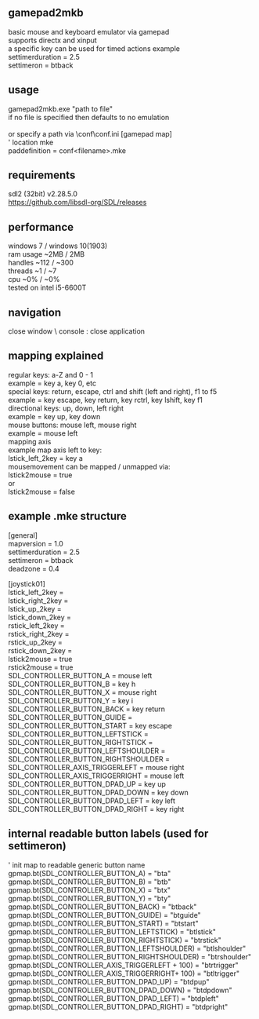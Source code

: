 ## gamepad2mkb
basic mouse and keyboard emulator via gamepad\
supports directx and xinput\
a specific key can be used for timed actions example\
settimerduration    = 2.5\
settimeron          = btback

## usage
gamepad2mkb.exe "path to file"\
if no file is specified then defaults to no emulation\
\
or specify a path via \conf\conf.ini
[gamepad map]\
' location mke\
paddefinition = conf\<filename>.mke

## requirements
sdl2 (32bit) v2.28.5.0\
https://github.com/libsdl-org/SDL/releases

## performance
windows 7 / windows 10(1903)\
ram usage ~2MB / 2MB\
handles   ~112 / ~300\
threads   ~1   / ~7\
cpu       ~0%  / ~0%\
tested on intel i5-6600T

## navigation
close window \ console : close application
## mapping explained
regular keys:     a-Z and 0 - 1\
example = key a, key 0, etc\
special keys:     return, escape, ctrl and shift (left and right), f1 to f5\
example = key escape, key return, key rctrl, key lshift, key f1\
directional keys: up, down, left right\
example = key up, key down\
mouse buttons: mouse left, mouse right\
example = mouse left
\
mapping axis\
example map axis left to key:\
lstick_left_2key = key a\
mousemovement can be mapped / unmapped via:\
lstick2mouse        = true\
or\
lstick2mouse        = false

## example .mke structure
[general]\
mapversion          = 1.0\
settimerduration    = 2.5\
settimeron          = btback\
deadzone            = 0.4

[joystick01]\
lstick_left_2key    =\
lstick_right_2key   =\
lstick_up_2key      =\
lstick_down_2key    =\
rstick_left_2key    =\
rstick_right_2key   =\
rstick_up_2key      =\
rstick_down_2key    =\
lstick2mouse        = true\
rstick2mouse        = true\
SDL_CONTROLLER_BUTTON_A                 = mouse left\
SDL_CONTROLLER_BUTTON_B                 = key h\
SDL_CONTROLLER_BUTTON_X                 = mouse right\
SDL_CONTROLLER_BUTTON_Y                 = key i\
SDL_CONTROLLER_BUTTON_BACK              = key return\
SDL_CONTROLLER_BUTTON_GUIDE             = \
SDL_CONTROLLER_BUTTON_START             = key escape\
SDL_CONTROLLER_BUTTON_LEFTSTICK         = \
SDL_CONTROLLER_BUTTON_RIGHTSTICK        = \
SDL_CONTROLLER_BUTTON_LEFTSHOULDER      = \
SDL_CONTROLLER_BUTTON_RIGHTSHOULDER     = \
SDL_CONTROLLER_AXIS_TRIGGERLEFT         = mouse right\
SDL_CONTROLLER_AXIS_TRIGGERRIGHT        = mouse left\
SDL_CONTROLLER_BUTTON_DPAD_UP           = key up\
SDL_CONTROLLER_BUTTON_DPAD_DOWN         = key down\
SDL_CONTROLLER_BUTTON_DPAD_LEFT         = key left\
SDL_CONTROLLER_BUTTON_DPAD_RIGHT        = key right

## internal readable button labels (used for settimeron)
' init map to readable generic button name\
gpmap.bt(SDL_CONTROLLER_BUTTON_A)               = "bta"\
gpmap.bt(SDL_CONTROLLER_BUTTON_B)               = "btb"\
gpmap.bt(SDL_CONTROLLER_BUTTON_X)               = "btx"\
gpmap.bt(SDL_CONTROLLER_BUTTON_Y)               = "bty"\
gpmap.bt(SDL_CONTROLLER_BUTTON_BACK)            = "btback"\
gpmap.bt(SDL_CONTROLLER_BUTTON_GUIDE)           = "btguide"\
gpmap.bt(SDL_CONTROLLER_BUTTON_START)           = "btstart"\
gpmap.bt(SDL_CONTROLLER_BUTTON_LEFTSTICK)       = "btlstick"\
gpmap.bt(SDL_CONTROLLER_BUTTON_RIGHTSTICK)      = "btrstick"\
gpmap.bt(SDL_CONTROLLER_BUTTON_LEFTSHOULDER)    = "btlshoulder"\
gpmap.bt(SDL_CONTROLLER_BUTTON_RIGHTSHOULDER)   = "btrshoulder"\
gpmap.bt(SDL_CONTROLLER_AXIS_TRIGGERLEFT + 100) = "btrtrigger"\
gpmap.bt(SDL_CONTROLLER_AXIS_TRIGGERRIGHT+ 100) = "btltrigger"\
gpmap.bt(SDL_CONTROLLER_BUTTON_DPAD_UP)         = "btdpup"\
gpmap.bt(SDL_CONTROLLER_BUTTON_DPAD_DOWN)       = "btdpdown"\
gpmap.bt(SDL_CONTROLLER_BUTTON_DPAD_LEFT)       = "btdpleft"\
gpmap.bt(SDL_CONTROLLER_BUTTON_DPAD_RIGHT)      = "btdpright"

